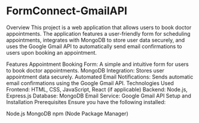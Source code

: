 # FormConnect-GmailAPI

Overview
This project is a web application that allows users to book doctor appointments. The application features a user-friendly form for scheduling appointments, integrates with MongoDB to store user data securely, and uses the Google Gmail API to automatically send email confirmations to users upon booking an appointment.

Features
Appointment Booking Form: A simple and intuitive form for users to book doctor appointments.
MongoDB Integration: Stores user appointment data securely.
Automated Email Notifications: Sends automatic email confirmations using the Google Gmail API.
Technologies Used
Frontend: HTML, CSS, JavaScript, React (if applicable)
Backend: Node.js, Express.js
Database: MongoDB
Email Service: Google Gmail API
Setup and Installation
Prerequisites
Ensure you have the following installed:

Node.js
MongoDB
npm (Node Package Manager)
